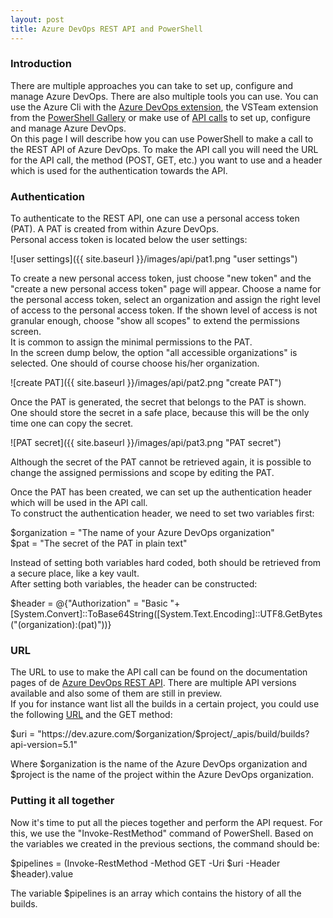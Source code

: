 ```yaml
---
layout: post
title: Azure DevOps REST API and PowerShell
---
```

### Introduction

There are multiple approaches you can take to set up, configure and manage Azure DevOps. There are also multiple tools you can use. You can use the Azure Cli with the [Azure DevOps extension](https://github.com/Azure/azure-devops-cli-extension), the VSTeam extension from the [PowerShell Gallery](https://www.powershellgallery.com/packages/VSTeam/5.0.0) or make use of [API calls](https://docs.microsoft.com/en-us/rest/api/azure/devops/?view=azure-devops-rest-5.1) to set up, configure and manage Azure DevOps.  
On this page I will describe how you can use PowerShell to make a call to the REST API of Azure DevOps. To make the API call you will need the URL for the API call, the method (POST, GET, etc.) you want to use and a header which is used for the authentication towards the API.

### Authentication

To authenticate to the REST API, one can use a personal access token (PAT). A PAT is created from within Azure DevOps.  
Personal access token is located below the user settings:

![user settings]({{ site.baseurl }}/images/api/pat1.png "user settings")

To create a new personal access token, just choose "new token" and the "create a new personal access token" page will appear. Choose a name for the personal access token, select an organization and assign the right level of access to the personal access token. If the shown level of access is not granular enough, choose "show all scopes" to extend the permissions screen.  
It is common to assign the minimal permissions to the PAT.  
In the screen dump below, the option "all accessible organizations" is selected. One should of course choose his/her organization.

![create PAT]({{ site.baseurl }}/images/api/pat2.png "create PAT")

Once the PAT is generated, the secret that belongs to the PAT is shown. One should store the secret in a safe place, because this will be the only time one can copy the secret.

![PAT secret]({{ site.baseurl }}/images/api/pat3.png "PAT secret")

Although the secret of the PAT cannot be retrieved again, it is possible to change the assigned permissions and scope by editing the PAT.  

Once the PAT has been created, we can set up the authentication header which will be used in the API call.  
To construct the authentication header, we need to set two variables first:  

$organization = "The name of your Azure DevOps organization"  
$pat = "The secret of the PAT in plain text"

Instead of setting both variables hard coded, both should be retrieved from a secure place, like a key vault.  
After setting both variables, the header can be constructed:

$header = @{"Authorization" = "Basic "+[System.Convert]::ToBase64String([System.Text.Encoding]::UTF8.GetBytes("$($organization):$($pat)"))}

### URL

The URL to use to make the API call can be found on the documentation pages of de [Azure DevOps REST API](https://docs.microsoft.com/en-us/rest/api/azure/devops/?view=azure-devops-rest-5.1). There are multiple API versions available and also some of them are still in preview.  
If you for instance want list all the builds in a certain project, you could use the following [URL](https://docs.microsoft.com/en-us/rest/api/azure/devops/build/builds/list?view=azure-devops-rest-5.1) and the GET method:

$uri = "https://dev.azure.com/$organization/$project/_apis/build/builds?api-version=5.1"  

Where $organization is the name of the Azure DevOps organization and $project is the name of the project within the Azure DevOps organization.

### Putting it all together

Now it's time to put all the pieces together and perform the API request. For this, we use the "Invoke-RestMethod" command of PowerShell. Based on the variables we created in the previous sections, the command should be:

$pipelines = (Invoke-RestMethod -Method GET -Uri $uri -Header $header).value  

The variable $pipelines is an array which contains the history of all the builds.
